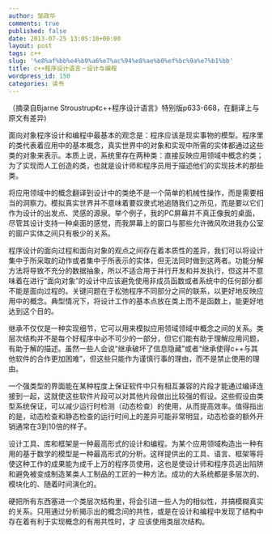```yaml
---
author: 邹政华
comments: true
published: false
date: 2013-07-25 13:05:10+00:00
layout: post
tags: c++
slug: '%e8%af%bb%e4%b9%a6%e7%ac%94%e8%ae%b0%ef%bc%9a%e7%b1%bb'
title: c++程序设计语言－设计与编程
wordpress_id: 150
categories: 读书
---
```


（摘录自Bjarne Stroustrup《c++程序设计语言》特别版p633-668，在翻译上与原文有差异)

面向对象程序设计和编程中最基本的观念是：程序应该是现实事物的模型。程序里的类代表着应用中的基本概念，真实世界中的对象和实现中所需的实体都通过这些类的对象来表示。本质上说，系统里存在两种类：直接反映应用领域中概念的类；为了实现而人工创造的类，也就是设计师和程序员用于描述他们的实现技术的那些类。

将应用领域中的概念翻译到设计中的类绝不是一个简单的机械性操作，而是需要相当的洞察力。模拟真实世界并不意味着要奴隶式地追随我们之所见，而是要以它们作为设计的出发点、灵感的源泉。举个例子，我的PC屏幕并不真正像我的桌面，尽管其设计支持一种桌面的感觉，而我屏幕上的窗口与那些允许微风吹进我办公室的窗户实体之间只有极少的关系。

程序设计的面向过程和面向对象的观点之间存在着本质性的差异，我们可以将设计集中于所采取的动作或者集中于所表示的实体，但无法同时做到这两者。功能分解方法将导致不充分的数据抽象，所以不适合用于并行开发和并发执行，但这并不意味着在进行“面向对象”的设计中应该避免使用非成员函数或者系统中的任何部分都不能是面向过程的。关键问题在于松弛程序不同部分之间的联系，以更好地反映应用中的概念。典型情况下，将设计工作的基本点放在类上而不是函数上，能更好地达到这个目的。

继承不仅仅是一种实现细节，它可以用来模拟应用领域领域中概念之间的关系。类层次结构并不是每个好程序中必不可少的一部分，但它们能有助于理解应用问题，有助于解的描述。虽然一些人会说“继承破坏了信息隐藏”或者“继承使得c++与其他软件的合作更加困难”，但这些只能作为谨慎行事的理由，而不是禁止使用的理由。

一个强类型的界面能在某种程度上保证软件中只有相互兼容的片段才能通过编译连接到一起，这就使这些软件片段可以对其他片段做出比较强的假设。这些假设由类型系统保证，可以减少运行时检测（动态检查）的使用，从而提高效率。值得指出的是，动态检查和静态检查的运行时间上的差异可能非常明显，动态检查的额外开销通常在3到10倍的样子。

设计工具、库和框架是一种最高形式的设计和编程。为某个应用领域构造出一种有用的基于数学的模型是一种最高形式的分析。这样提供出的工具、语言、框架等将使这种工作的成果能为成千上万的程序员使用，这也是使设计师和程序员逃出陷阱和避免被变成制造某类人工制品的工匠的一种方法。成功的大系统都是多层次的、模块化的、随着时间演化的。

硬把所有东西塞进一个类层次结构里，将会引进一些人为的相似性，并搞模糊真实的关系。只用通过分析揭示出的概念间的共性，或是在设计和编程中发现了结构中存在着有利于实现概念的有用共性时，才 应该使用类层次结构。
